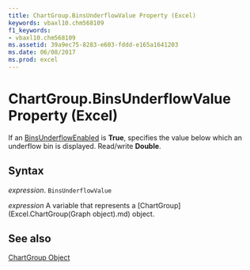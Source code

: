 ```yaml
---
title: ChartGroup.BinsUnderflowValue Property (Excel)
keywords: vbaxl10.chm568109
f1_keywords:
- vbaxl10.chm568109
ms.assetid: 39a9ec75-8283-e603-fddd-e165a1641203
ms.date: 06/08/2017
ms.prod: excel
---
```



# ChartGroup.BinsUnderflowValue Property (Excel)

If an [BinsUnderflowEnabled](Excel.chartgroup.binsunderflowenabled.md) is **True**, specifies the value below which an underflow bin is displayed. Read/write  **Double**.


## Syntax

 _expression_. `BinsUnderflowValue`

 _expression_ A variable that represents a [ChartGroup](Excel.ChartGroup(Graph object).md) object.


## See also


[ChartGroup Object](Excel.ChartGroup(object).md)


